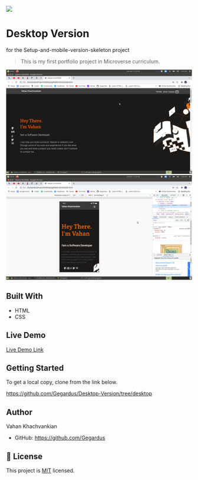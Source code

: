 ![](https://img.shields.io/badge/Microverse-blueviolet)

# Desktop Version

for the Setup-and-mobile-version-skeleton project

> This is my first portfolio project in Microverse curriculum.

![screenshot](./app_screenshot1.png)
![screenshot](./app_screenshot2.png)

## Built With

- HTML
- CSS

## Live Demo

[Live Demo Link](https://gegardus.github.io/Desktop-Version/)

## Getting Started

To get a local copy, clone from the link below.

https://github.com/Gegardus/Desktop-Version/tree/desktop

## Author

Vahan Khachvankian

- GitHub: https://github.com/Gegardus

## 📝 License

This project is [MIT](./MIT.md) licensed.
